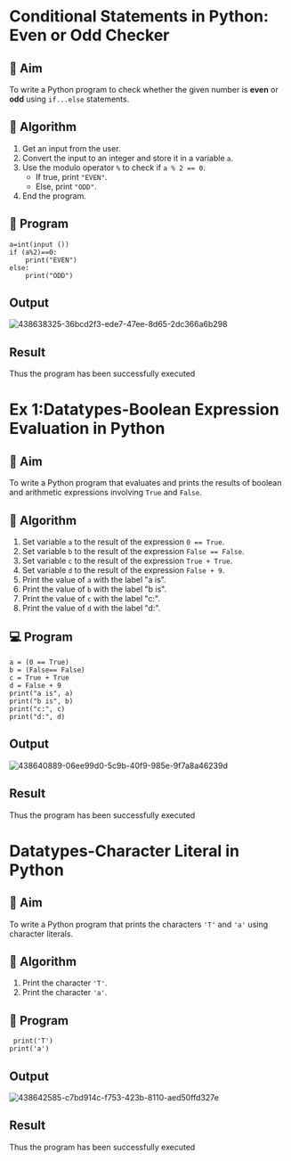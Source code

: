 # Conditional Statements in Python: Even or Odd Checker

## 🎯 Aim
To write a Python program to check whether the given number is **even** or **odd** using `if...else` statements.

## 🧠 Algorithm
1. Get an input from the user.
2. Convert the input to an integer and store it in a variable `a`.
3. Use the modulo operator `%` to check if `a % 2 == 0`.
   - If true, print `"EVEN"`.
   - Else, print `"ODD"`.
4. End the program.

## 🧾 Program
```
a=int(input ())
if (a%2)==0:
    print("EVEN") 
else:  
    print("ODD")
```
## Output
![438638325-36bcd2f3-ede7-47ee-8d65-2dc366a6b298](https://github.com/user-attachments/assets/ccd60e59-a5c5-46a0-9a00-4716f5c396cc)

## Result
Thus the program has been successfully executed



# Ex 1:Datatypes-Boolean Expression Evaluation in Python

## 🎯 Aim
To write a Python program that evaluates and prints the results of boolean and arithmetic expressions involving `True` and `False`.

## 🧠 Algorithm
1. Set variable `a` to the result of the expression `0 == True`.
2. Set variable `b` to the result of the expression `False == False`.
3. Set variable `c` to the result of the expression `True + True`.
4. Set variable `d` to the result of the expression `False + 9`.
5. Print the value of `a` with the label "a is".
6. Print the value of `b` with the label "b is".
7. Print the value of `c` with the label "c:".
8. Print the value of `d` with the label "d:".

## 💻 Program
```
a = (0 == True) 
b = (False== False) 
c = True + True 
d = False + 9 
print("a is", a) 
print("b is", b) 
print("c:", c) 
print("d:", d)
```

## Output
![438640889-06ee99d0-5c9b-40f9-985e-9f7a8a46239d](https://github.com/user-attachments/assets/a9fb1ee1-a9ef-44b0-8541-5513dec918d5)

## Result
Thus the program has been successfully executed



# Datatypes-Character Literal in Python

## 🎯 Aim
To write a Python program that prints the characters `'T'` and `'a'` using character literals.

## 🧠 Algorithm
1. Print the character `'T'`.
2. Print the character `'a'`.

## 🧾 Program
```
 print('T') 
print('a')
```
## Output
![438642585-c7bd914c-f753-423b-8110-aed50ffd327e](https://github.com/user-attachments/assets/a72d959b-0c7c-4cb4-8b7d-056765726bbf)

## Result
Thus the program has been successfully executed






